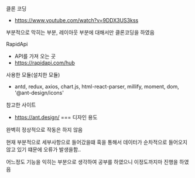 클론 코딩

- https://www.youtube.com/watch?v=9DDX3US3kss

부분적으로 막히는 부분, 레이아웃 부분에 대해서만 클론코딩을 하였음

RapidApi

- API를 가져 오는 곳
- https://rapidapi.com/hub

사용한 모듈(설치한 모듈)

- antd, redux, axios, chart.js, html-react-parser, millify, moment, dom, '@ant-design/icons'

참고한 사이트

- https://ant.design/ === 디자인 용도


완벽히 정상적으로 작동은 하지 않음

현재 부분적으로 세부사항으로 들어갔을떄 훅을 통해서 데이터가 순차적으로 들어오지 않고 있기 떄문에 오류가 발생을함..

어느정도 기능을 익히는 부분으로 생각하여 공부를 하였으니 이정도까지마 진행을 하였음

